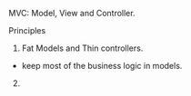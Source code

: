 MVC: Model, View and Controller.

Principles

1. Fat Models and Thin controllers.

- keep most of the business logic in models.

2.
